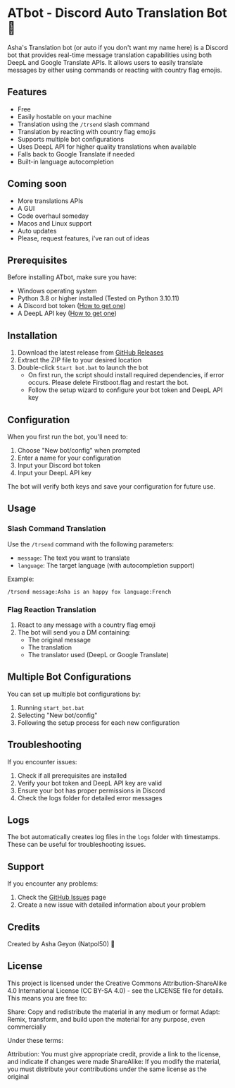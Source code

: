 # ATbot - Discord Auto Translation Bot 🦊

Asha's Translation bot (or auto if you don't want my name here) is a Discord bot that provides real-time message translation capabilities using both DeepL and Google Translate APIs. It allows users to easily translate messages by either using commands or reacting with country flag emojis.


## Features

- Free
- Easily hostable on your machine
- Translation using the `/trsend` slash command
- Translation by reacting with country flag emojis
- Supports multiple bot configurations
- Uses DeepL API for higher quality translations when available
- Falls back to Google Translate if needed
- Built-in language autocompletion


## Coming soon

- More translations APIs
- A GUI
- Code overhaul someday
- Macos and Linux support
- Auto updates
- Please, request features, i've ran out of ideas


## Prerequisites

Before installing ATbot, make sure you have:

- Windows operating system
- Python 3.8 or higher installed (Tested on Python 3.10.11)
- A Discord bot token ([How to get one](https://www.writebots.com/discord-bot-token/))
- A DeepL API key ([How to get one](https://support.deepl.com/hc/en-us/articles/360020695820-Authentication-Key))

## Installation

1. Download the latest release from [GitHub Releases](https://github.com/Natpol50/AT-bot/releases)
2. Extract the ZIP file to your desired location
3. Double-click `Start bot.bat` to launch the bot
   - On first run, the script should install required dependencies, if error occurs. Please delete Firstboot.flag and restart the bot.
   - Follow the setup wizard to configure your bot token and DeepL API key

## Configuration

When you first run the bot, you'll need to:

1. Choose "New bot/config" when prompted
2. Enter a name for your configuration
3. Input your Discord bot token
4. Input your DeepL API key

The bot will verify both keys and save your configuration for future use.

## Usage

### Slash Command Translation
Use the `/trsend` command with the following parameters:
- `message`: The text you want to translate
- `language`: The target language (with autocompletion support)

Example:
```
/trsend message:Asha is an happy fox language:French
```

### Flag Reaction Translation
1. React to any message with a country flag emoji
2. The bot will send you a DM containing:
   - The original message
   - The translation
   - The translator used (DeepL or Google Translate)

## Multiple Bot Configurations

You can set up multiple bot configurations by:
1. Running `start_bot.bat`
2. Selecting "New bot/config"
3. Following the setup process for each new configuration

## Troubleshooting

If you encounter issues:

1. Check if all prerequisites are installed
2. Verify your bot token and DeepL API key are valid
3. Ensure your bot has proper permissions in Discord
4. Check the logs folder for detailed error messages

## Logs

The bot automatically creates log files in the `logs` folder with timestamps. These can be useful for troubleshooting issues.

## Support

If you encounter any problems:
1. Check the [GitHub Issues](https://github.com/Natpol50/AT-bot/issues) page
2. Create a new issue with detailed information about your problem

## Credits

Created by Asha Geyon (Natpol50) 🦊


## License
This project is licensed under the Creative Commons Attribution-ShareAlike 4.0 International License (CC BY-SA 4.0) - see the LICENSE file for details.
This means you are free to:

Share: Copy and redistribute the material in any medium or format
Adapt: Remix, transform, and build upon the material for any purpose, even commercially

Under these terms:

Attribution: You must give appropriate credit, provide a link to the license, and indicate if changes were made
ShareAlike: If you modify the material, you must distribute your contributions under the same license as the original
